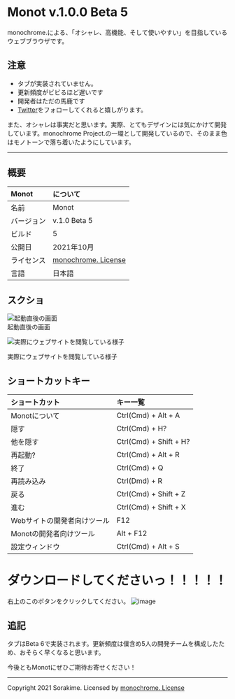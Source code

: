 # Monot v.1.0.0 Beta 5
monochrome.による、「オシャレ、高機能、そして使いやすい」を目指しているウェブブラウザです。

## 注意
- タブが実装されていません。
- 更新頻度がビビるほど遅いです
- 開発者はただの馬鹿です
- [Twitter](https://twitter.com/Sorakime_)をフォローしてくれると嬉しがります。

また、オシャレは事実だと思います。実際、とてもデザインには気にかけて開発しています。monochrome Project.の一環として開発しているので、そのまま色はモノトーンで落ち着いたようにしています。

---

## 概要
|Monot|について|
|:--|:--|
|名前|Monot|
|バージョン|v.1.0 Beta 5|
|ビルド|5|
|公開日|2021年10月|
|ライセンス|[monochrome. License](https://sorakime.github.io/source/license.txt)|
|言語|日本語|

## スクショ
![起動直後の画面](https://user-images.githubusercontent.com/69241694/134348138-3920bfbe-fa3b-46c3-ba9b-88815e56f8bc.png)<br>
起動直後の画面

![実際にウェブサイトを閲覧している様子](https://user-images.githubusercontent.com/69241694/134348222-ecc71e4b-e493-4f7b-b6a5-cc451822f537.png)<br>

実際にウェブサイトを閲覧している様子



## ショートカットキー
|ショートカット|キー一覧|
|:--|:--|
|Monotについて|Ctrl(Cmd) + Alt + A|
|隠す|Ctrl(Cmd) + H?|
|他を隠す|Ctrl(Cmd) + Shift + H?|
|再起動?|Ctrl(Cmd) + Alt + R|
|終了|Ctrl(Cmd) + Q|
|再読み込み|Ctrl(Dmd) + R|
|戻る|Ctrl(Cmd) + Shift + Z|
|進む|Ctrl(Cmd) + Shift + X|
|Webサイトの開発者向けツール|F12|
|Monotの開発者向けツール|Alt + F12|
|設定ウィンドウ|Ctrl(Cmd) + Alt + S|


# ダウンロードしてくださいっ！！！！！
右上のこのボタンをクリックしてください。
![image](https://user-images.githubusercontent.com/69241694/132985506-fa49c272-6032-4349-bad9-e97a068aa8fe.png)

## 追記
タブはBeta 6で実装されます。更新頻度は僕含め5人の開発チームを構成したため、おそらく早くなると思います。

今後ともMonotにぜひご期待お寄せください！

---
Copyright 2021 Sorakime.
Licensed by [monochrome. License](https://sorakime.github.io/mncr/license?v=1.1.1)
